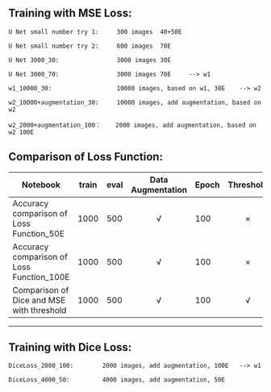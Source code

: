 Training with MSE Loss:
------

    U Net small number try 1:     300 images  40+50E
  
    U Net small number try 2:     600 images  70E
  
    U Net 3000_30:                3000 images 30E
	
	U Net 3000_70:                3000 images 70E     --> w1
	
	w1_10000_30:                  10000 images, based on w1, 30E    --> w2
  
	w2_10000+augmentation_30:     10000 images, add augmentation, based on w2
  
	w2_2000+augmentation_100：    2000 images, add augmentation, based on w2 100E
	

Comparison of Loss Function:
------
	

Notebook|train|eval|Data Augmentation| Epoch|Threshold
--------|-----|-----|:----------------:|-------|:---------:|
Accuracy comparison of Loss Function_50E|1000|500|√|100|×
Accuracy comparison of Loss Function_100E|1000|500|√|100|×
Comparison of Dice and MSE with threshold|1000|500|√|100|√

	
------
	
	
Training with Dice Loss:
------

	DiceLoss_2000_100:        2000 images, add augmentation, 100E   --> w1 

	DiceLoss_4000_50:         4000 images, add augmentation, 50E   
	
	
	
	
	
	
	
